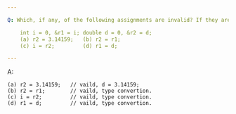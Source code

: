 ```yaml
---

Q: Which, if any, of the following assignments are invalid? If they are vallid, explain what they do.

    int i = 0, &r1 = i; double d = 0, &r2 = d;
    (a) r2 = 3.14159;   (b) r2 = r1;
    (c) i = r2;         (d) r1 = d;

---
```


A: 

    (a) r2 = 3.14159;   // vaild, d = 3.14159;
    (b) r2 = r1;        // vaild, type convertion.
    (c) i = r2;         // vaild, type convertion.
    (d) r1 = d;         // vaild, type convertion.